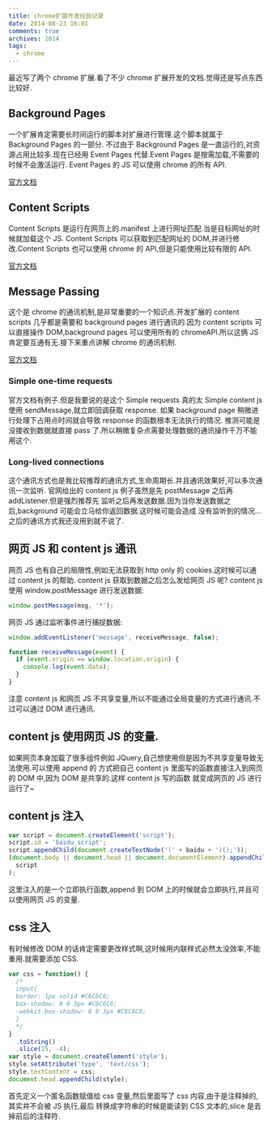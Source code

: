```yaml
---
title: chrome扩展开发经验记录
date: 2014-08-23 16:01
comments: true
archives: 2014
tags:
  - chrome
---
```


最近写了两个 chrome 扩展.看了不少 chrome 扩展开发的文档.觉得还是写点东西比较好.

## Background Pages

一个扩展肯定需要长时间运行的脚本对扩展进行管理.这个脚本就属于 Background Pages 的一部分.
不过由于 Background Pages 是一直运行的,对资源占用比较多.现在已经用 Event Pages 代替.Event Pages 是按需加载,不需要的时候不会激活运行.
Event Pages 的 JS 可以使用 chrome 的所有 API.

[官方文档](https://developer.chrome.com/extensions/event_pages)

## Content Scripts

Content Scripts 是运行在网页上的.manifest 上进行网址匹配.当是目标网址的时候就加载这个 JS.
Content Scripts 可以获取到匹配网址的 DOM,并进行修改.Content Scripts 也可以使用 chrome 的 API,但是只能使用比较有限的 API.

[官方文档](https://developer.chrome.com/extensions/content_scripts)

## Message Passing

这个是 chrome 的通讯机制,是非常重要的一个知识点.开发扩展的 content scripts 几乎都是需要和 background pages 进行通讯的.因为 content scripts 可以直接操作 DOM,background pages 可以使用所有的 chromeAPI.所以这俩 JS 肯定要互通有无.接下来重点讲解 chrome 的通讯机制.

[官方文档](https://developer.chrome.com/extensions/messaging)

### Simple one-time requests

官方文档有例子.但是我要说的是这个 Simple requests 真的太 Simple
content js 使用 sendMessage,就立即回调获取 response.
如果 background page 稍微进行处理下占用点时间就会导致 response 的函数根本无法执行的情况.
推测可能是没接收到数据就直接 pass 了.所以稍微复杂点需要处理数据的通讯操作千万不能用这个.

### Long-lived connections

这个通讯方式也是我比较推荐的通讯方式,生命周期长.并且通讯效果好,可以多次通讯一次监听.
官网给出的 content js 例子虽然是先 postMessage 之后再 addListener.但是强烈推荐先
监听之后再发送数据.因为当你发送数据之后,background 可能会立马给你返回数据.这时候可能会造成
没有监听到的情况... 之后的通讯方式我还没用到就不说了.

## 网页 JS 和 content js 通讯

网页 JS 也有自己的局限性,例如无法获取到 http only 的 cookies.这时候可以通过 content js 的帮助.
content js 获取到数据之后怎么发给网页 JS 呢?
content js 使用 window.postMessage 进行发送数据:

```js
window.postMessage(msg, '*');
```

网页 JS 通过监听事件进行捕捉数据:

```js
window.addEventListener('message', receiveMessage, false);

function receiveMessage(event) {
  if (event.origin == window.location.origin) {
    console.log(event.data);
  }
}
```

注意 content js 和网页 JS 不共享变量,所以不能通过全局变量的方式进行通讯.不过可以通过 DOM 进行通讯.

## content js 使用网页 JS 的变量.

如果网页本身加载了很多组件例如 JQuery,自己想使用但是因为不共享变量导致无法使用.可以使用 append 的
方式把自己 content js 里面写的函数直接注入到网页的 DOM 中,因为 DOM 是共享的.这样 content js 写的函数
就变成网页的 JS 进行运行了~

## content js 注入

```js
var script = document.createElement('script');
script.id = 'baidu_script';
script.appendChild(document.createTextNode('(' + baidu + ')();'));
(document.body || document.head || document.documentElement).appendChild(
  script
);
```

这里注入的是一个立即执行函数,append 到 DOM 上的时候就会立即执行,并且可以使用网页 JS 的变量.

## css 注入

有时候修改 DOM 的话肯定需要更改样式啊,这时候用内联样式必然太没效率,不能重用.就需要添加 CSS.

```js
var css = function() {
  /*
  input{
  border: 1px solid #C6C6C6;
  box-shadow: 0 0 3px #C6C6C6;
  -webkit-box-shadow: 0 0 3px #C6C6C6;
  }
  */
}
  .toString()
  .slice(15, -4);
var style = document.createElement('style');
style.setAttribute('type', 'text/css');
style.textContent = css;
document.head.appendChild(style);
```

首先定义一个匿名函数赋值给 css 变量,然后里面写了 css 内容,由于是注释掉的,其实并不会被 JS 执行,最后
转换成字符串的时候是能读到 CSS 文本的,slice 是去掉前后的注释符.
